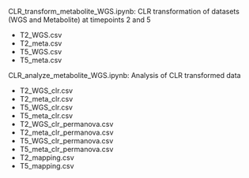 CLR_transform_metabolite_WGS.ipynb: CLR transformation of datasets (WGS and Metabolite) at timepoints 2 and 5
  - T2_WGS.csv
  - T2_meta.csv
  - T5_WGS.csv
  - T5_meta.csv

CLR_analyze_metabolite_WGS.ipynb: Analysis of CLR transformed data 
  - T2_WGS_clr.csv
  - T2_meta_clr.csv
  - T5_WGS_clr.csv
  - T5_meta_clr.csv
  - T2_WGS_clr_permanova.csv
  - T2_meta_clr_permanova.csv
  - T5_WGS_clr_permanova.csv
  - T5_meta_clr_permanova.csv
  - T2_mapping.csv
  - T5_mapping.csv
